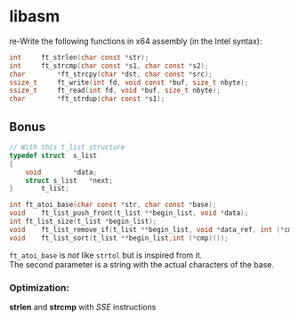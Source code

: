 # libasm

re-Write the following functions in x64 assembly (in the Intel syntax):

```C
int		ft_strlen(char const *str);
int		ft_strcmp(char const *s1, char const *s2);
char		*ft_strcpy(char *dst, char const *src);
ssize_t		ft_write(int fd, void const *buf, size_t nbyte);
ssize_t		ft_read(int fd, void *buf, size_t nbyte);
char		*ft_strdup(char const *s1);
```

## Bonus

```C
// With this t_list structure
typedef struct	s_list
{
	void		*data;
	struct s_list	*next;
}		t_list;

int	ft_atoi_base(char const *str, char const *base);
void	ft_list_push_front(t_list **begin_list, void *data);
int	ft_list_size(t_list *begin_list);
void	ft_list_remove_if(t_list **begin_list, void *data_ref, int (*cmp)(), void (*free_fct)(void*));
void	ft_list_sort(t_list **begin_list,int (*cmp)());
```

``ft_atoi_base`` is *not* like ``strtol`` but is inspired from it.  
The second parameter is a string with the actual characters of the base.

### Optimization:
**strlen** and **strcmp** with *SSE* instructions
